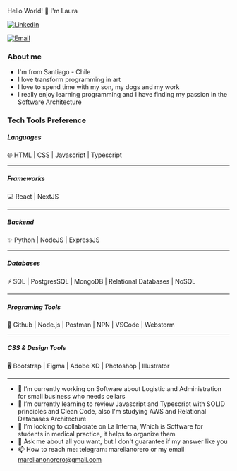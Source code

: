 Hello World!  👋 I'm Laura

<a href="https://www.linkedin.com/in/mlarellanorero/"><img alt="LinkedIn" src="https://img.shields.io/badge/LinkedIn-Laura%20Arellano-blue?style=flat-square&logo=linkedin"></a>

<a href="mailto:marellanonorero@gmail.com"><img alt="Email" src="https://img.shields.io/badge/Email-marellanonorero@gmail.com-blue?style=flat-square&logo=gmail"></a>

<h3>About me</h3>

- I'm from Santiago - Chile
- I love transform programming in art
- I love to spend time with my son, my dogs and my work
- I really enjoy learning programming and I have finding my passion in the Software Architecture 

<h3>Tech Tools Preference</h3>


<h5>Languages</h5>
🌐 HTML | CSS | Javascript | Typescript
<hr />
<h5>Frameworks</h5>
💻 React | NextJS
<hr />
<h5>Backend</h5>
✨ Python | NodeJS | ExpressJS 
<hr />
<h5> Databases </h5>
⚡ SQL | PostgresSQL | MongoDB | Relational Databases | NoSQL
<hr />
<h5>Programing Tools</h5>
🔧 Github | Node.js | Postman | NPN | VSCode | Webstorm
<hr />
<h5>CSS & Design Tools </h5>
🖥 Bootstrap | Figma | Adobe XD | Photoshop | Illustrator
<hr />

- 🔭 I’m currently working on Software about Logistic and Administration for small business who needs cellars
- 🌱 I’m currently learning to review Javascript and Typescript with SOLID principles and Clean Code, also I'm studying AWS and Relational Databases Architecture
- 👯 I’m looking to collaborate on La Interna, Which is Software for students in medical practice, it helps to organize them 
- 💬 Ask me about all you want, but I don't guarantee if my answer like you
- 📫 How to reach me: telegram: marellanorero or my email marellanonorero@gmail.com

